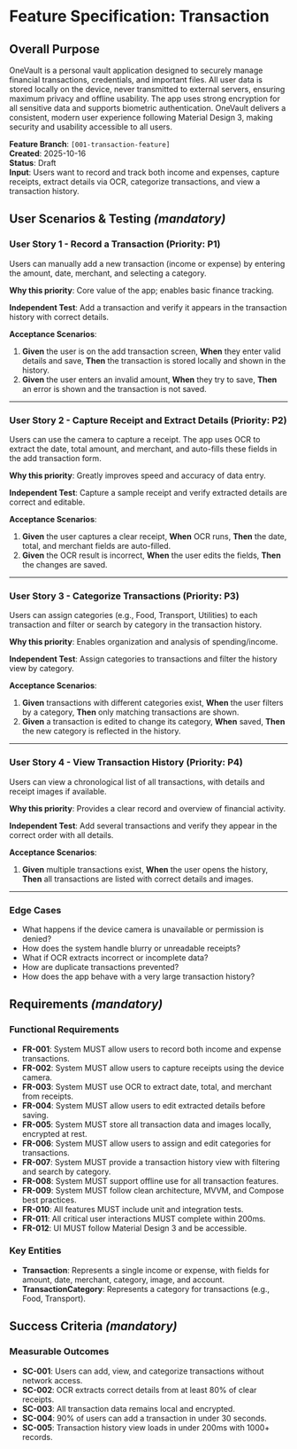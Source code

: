 # Feature Specification: Transaction

## Overall Purpose
OneVault is a personal vault application designed to securely manage financial transactions, credentials, and important files. All user data is stored locally on the device, never transmitted to external servers, ensuring maximum privacy and offline usability. The app uses strong encryption for all sensitive data and supports biometric authentication. OneVault delivers a consistent, modern user experience following Material Design 3, making security and usability accessible to all users.

**Feature Branch**: `[001-transaction-feature]`  
**Created**: 2025-10-16  
**Status**: Draft  
**Input**: Users want to record and track both income and expenses, capture receipts, extract details via OCR, categorize transactions, and view a transaction history.

## User Scenarios & Testing *(mandatory)*

### User Story 1 - Record a Transaction (Priority: P1)
Users can manually add a new transaction (income or expense) by entering the amount, date, merchant, and selecting a category.

**Why this priority**: Core value of the app; enables basic finance tracking.

**Independent Test**: Add a transaction and verify it appears in the transaction history with correct details.

**Acceptance Scenarios**:
1. **Given** the user is on the add transaction screen, **When** they enter valid details and save, **Then** the transaction is stored locally and shown in the history.
2. **Given** the user enters an invalid amount, **When** they try to save, **Then** an error is shown and the transaction is not saved.

---

### User Story 2 - Capture Receipt and Extract Details (Priority: P2)
Users can use the camera to capture a receipt. The app uses OCR to extract the date, total amount, and merchant, and auto-fills these fields in the add transaction form.

**Why this priority**: Greatly improves speed and accuracy of data entry.

**Independent Test**: Capture a sample receipt and verify extracted details are correct and editable.

**Acceptance Scenarios**:
1. **Given** the user captures a clear receipt, **When** OCR runs, **Then** the date, total, and merchant fields are auto-filled.
2. **Given** the OCR result is incorrect, **When** the user edits the fields, **Then** the changes are saved.

---

### User Story 3 - Categorize Transactions (Priority: P3)
Users can assign categories (e.g., Food, Transport, Utilities) to each transaction and filter or search by category in the transaction history.

**Why this priority**: Enables organization and analysis of spending/income.

**Independent Test**: Assign categories to transactions and filter the history view by category.

**Acceptance Scenarios**:
1. **Given** transactions with different categories exist, **When** the user filters by a category, **Then** only matching transactions are shown.
2. **Given** a transaction is edited to change its category, **When** saved, **Then** the new category is reflected in the history.

---

### User Story 4 - View Transaction History (Priority: P4)
Users can view a chronological list of all transactions, with details and receipt images if available.

**Why this priority**: Provides a clear record and overview of financial activity.

**Independent Test**: Add several transactions and verify they appear in the correct order with all details.

**Acceptance Scenarios**:
1. **Given** multiple transactions exist, **When** the user opens the history, **Then** all transactions are listed with correct details and images.

---

### Edge Cases
- What happens if the device camera is unavailable or permission is denied?
- How does the system handle blurry or unreadable receipts?
- What if OCR extracts incorrect or incomplete data?
- How are duplicate transactions prevented?
- How does the app behave with a very large transaction history?

## Requirements *(mandatory)*

### Functional Requirements
- **FR-001**: System MUST allow users to record both income and expense transactions.
- **FR-002**: System MUST allow users to capture receipts using the device camera.
- **FR-003**: System MUST use OCR to extract date, total, and merchant from receipts.
- **FR-004**: System MUST allow users to edit extracted details before saving.
- **FR-005**: System MUST store all transaction data and images locally, encrypted at rest.
- **FR-006**: System MUST allow users to assign and edit categories for transactions.
- **FR-007**: System MUST provide a transaction history view with filtering and search by category.
- **FR-008**: System MUST support offline use for all transaction features.
- **FR-009**: System MUST follow clean architecture, MVVM, and Compose best practices.
- **FR-010**: All features MUST include unit and integration tests.
- **FR-011**: All critical user interactions MUST complete within 200ms.
- **FR-012**: UI MUST follow Material Design 3 and be accessible.

### Key Entities
- **Transaction**: Represents a single income or expense, with fields for amount, date, merchant, category, image, and account.
- **TransactionCategory**: Represents a category for transactions (e.g., Food, Transport).

## Success Criteria *(mandatory)*

### Measurable Outcomes
- **SC-001**: Users can add, view, and categorize transactions without network access.
- **SC-002**: OCR extracts correct details from at least 80% of clear receipts.
- **SC-003**: All transaction data remains local and encrypted.
- **SC-004**: 90% of users can add a transaction in under 30 seconds.
- **SC-005**: Transaction history view loads in under 200ms with 1000+ records.

